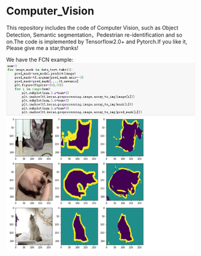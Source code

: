 # Computer_Vision
This repository includes the code of Computer Vision, such as Object Detection,   Semantic segmentation，Pedestrian re-identification and so on.The code is implemented by Tensorflow2.0+ and Pytorch.If you like it, Please give me a star,thanks!

We have the FCN example:
![123](https://github.com/Geeksongs/Computer_vision/blob/master/Semantic%20segmentation/FCN/123.png)
